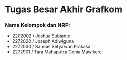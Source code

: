 # Tugas Besar Akhir Grafkom

### Nama Kelompok dan NRP:

- 2202002 / Joshua Subianto
- 2272020 / Joseph Adiwiguna
- 2272030 / Samuel Setyawan Prakasa
- 2272901 / Tara Mahaputra Genia Mawikere
